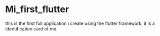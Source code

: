 # Mi_first_flutter
this is the first full application i create using the flutter framework, it is a identification card of me.
